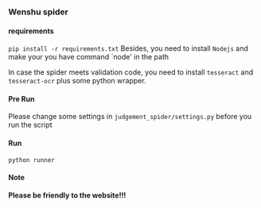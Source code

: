 ### Wenshu spider
#### requirements
`pip install -r requirements.txt`
Besides, you need to install  `Nodejs` and make your you have command `node' in the path

In case the spider meets validation code, you need to install `tesseract` and `tesseract-ocr` plus some python wrapper.


#### Pre Run
Please change some settings in `judgement_spider/settings.py` before you run the script

#### Run
`python runner`

#### Note
<b>Please be friendly to the website!!!</b>